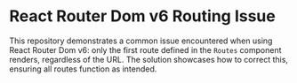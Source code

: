 # React Router Dom v6 Routing Issue

This repository demonstrates a common issue encountered when using React Router Dom v6: only the first route defined in the `Routes` component renders, regardless of the URL.  The solution showcases how to correct this, ensuring all routes function as intended.
